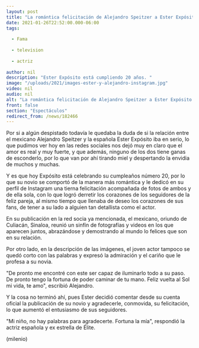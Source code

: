 ```yaml
---
layout: post
title: "La romántica felicitación de Alejandro Speitzer a Ester Expósito por su cumpleaños"
date: 2021-01-26T22:52:00.000-06:00
tags:
  
  - Fama
  
  - television
  
  - actriz
  
author: nil
description: "Ester Expósito está cumpliendo 20 años. "
image: "/uploads/2021/images-ester-y-alejandro-instagram.jpg"
video: nil
audio: nil
alt: "La romántica felicitación de Alejandro Speitzer a Ester Expósito por su cumpleaños"
front: false
section: "Espectáculos"
redirect_from: /news/182466
---
```


Por si a algún despistado todavía le quedaba la duda de si la relación entre el mexicano Alejandro Speitzer y la española Ester Expósito iba en serio, lo que pudimos ver hoy en las redes sociales nos dejó muy en claro que el amor es real y muy fuerte, y que además, ninguno de los dos tiene ganas de esconderlo, por lo que van por ahí tirando miel y despertando la envidia de muchos y muchas.  

Y es que hoy Expósito está celebrando su cumpleaños número 20, por lo que su novio se comportó de la manera más romántica y le dedicó en su perfil de Instagram una tierna felicitación acompañada de fotos de ambos y de ella sola, con lo que logró derretir los corazones de los seguidores de la feliz pareja, al mismo tiempo que llenaba de deseo los corazones de sus fans, de tener a su lado a alguien tan detallista como el actor.  

En su publicación en la red socia ya mencionada, el mexicano, oriundo de Culiacán, Sinaloa, reunió un sinfín de fotografías y videos en los que aparecen juntos, abrazándose y demostrando al mundo lo felices que son en su relación. 

Por otro lado, en la descripción de las imágenes, el joven actor tampoco se quedó corto con las palabras y expresó la admiración y el cariño que le profesa a su novia.

"De pronto me encontré con este ser capaz de iluminarlo todo a su paso. De pronto tengo la fortuna de poder caminar de tu mano. Feliz vuelta al Sol mi vida, te amo", escribió Alejandro. 

Y la cosa no terminó ahí, pues Ester decidió comentar desde su cuenta oficial la publicación de su novio y agradecerle, conmovida, su felicitación, lo que aumentó el entusiasmo de sus seguidores. 

"Mi niño, no hay palabras para agradecerte. Fortuna la mía", respondió la actriz española y ex estrella de Élite.  

(milenio)